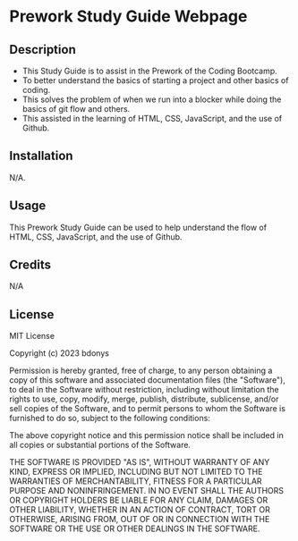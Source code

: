 # Prework Study Guide Webpage

## Description

- This Study Guide is to assist in the Prework of the Coding Bootcamp.
- To better understand the basics of starting a project and other basics of coding.
- This solves the problem of when we run into a blocker while doing the basics of git flow and others.
- This assisted in the learning of HTML, CSS, JavaScript, and the use of Github.

## Installation

N/A.

## Usage

This Prework Study Guide can be used to help understand the flow of HTML, CSS, JavaScript, and the use of Github.

## Credits

N/A

## License
MIT License

Copyright (c) 2023 bdonys

Permission is hereby granted, free of charge, to any person obtaining a copy
of this software and associated documentation files (the "Software"), to deal
in the Software without restriction, including without limitation the rights
to use, copy, modify, merge, publish, distribute, sublicense, and/or sell
copies of the Software, and to permit persons to whom the Software is
furnished to do so, subject to the following conditions:

The above copyright notice and this permission notice shall be included in all
copies or substantial portions of the Software.

THE SOFTWARE IS PROVIDED "AS IS", WITHOUT WARRANTY OF ANY KIND, EXPRESS OR
IMPLIED, INCLUDING BUT NOT LIMITED TO THE WARRANTIES OF MERCHANTABILITY,
FITNESS FOR A PARTICULAR PURPOSE AND NONINFRINGEMENT. IN NO EVENT SHALL THE
AUTHORS OR COPYRIGHT HOLDERS BE LIABLE FOR ANY CLAIM, DAMAGES OR OTHER
LIABILITY, WHETHER IN AN ACTION OF CONTRACT, TORT OR OTHERWISE, ARISING FROM,
OUT OF OR IN CONNECTION WITH THE SOFTWARE OR THE USE OR OTHER DEALINGS IN THE
SOFTWARE.
